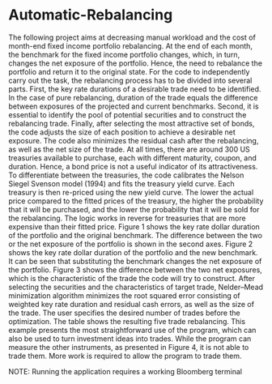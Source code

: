 # Automatic-Rebalancing

The following project aims at decreasing manual workload and the cost of month-end fixed income portfolio rebalancing. At the end of each month, the benchmark for the fixed income portfolio changes, which, in turn, changes the net exposure of the portfolio. Hence, the need to rebalance the portfolio and return it to the original state. For the code to independently carry out the task, the rebalancing process has to be divided into several parts.
First, the key rate durations of a desirable trade need to be identified. In the case of pure rebalancing, duration of the trade equals the difference between exposures of the projected and current benchmarks. Second, it is essential to identify the pool of potential securities and to construct the rebalancing trade. Finally, after selecting the most attractive set of bonds, the code adjusts the size of each position to achieve a desirable net exposure. The code also minimizes the residual cash after the rebalancing, as well as the net size of the trade.
At all times, there are around 300 US treasuries available to purchase, each with different maturity, coupon, and duration. Hence, a bond price is not a useful indicator of its attractiveness. To differentiate between the treasuries, the code calibrates the Nelson Siegel Svenson model (1994) and fits the treasury yield curve. Each treasury is then re-priced using the new yield curve. The lower the actual price compared to the fitted prices of the treasury, the higher the probability that it will be purchased, and the lower the probability that it will be sold for the rebalancing. The logic works in reverse for treasuries that are more expensive than their fitted price.
Figure 1 shows the key rate dollar duration of the portfolio and the original benchmark. The difference between the two or the net exposure of the portfolio is shown in the second axes. Figure 2 shows the key rate dollar duration of the portfolio and the new benchmark. It can be seen that substituting the benchmark changes the net exposure of the portfolio. Figure 3 shows the difference between the two net exposures, which is the characteristic of the trade the code will try to construct.
After selecting the securities and the characteristics of target trade, Nelder–Mead minimization algorithm minimizes the root squared error consisting of weighted key rate duration and residual cash errors, as well as the size of the trade.
The user specifies the desired number of trades before the optimization. The table shows the resulting five trade rebalancing. This example presents the most straightforward use of the program, which can also be used to turn investment ideas into trades. While the program can measure the other instruments, as presented in Figure 4, it is not able to trade them. More work is required to allow the program to trade them.

NOTE: Running the application requires a working Bloomberg terminal
